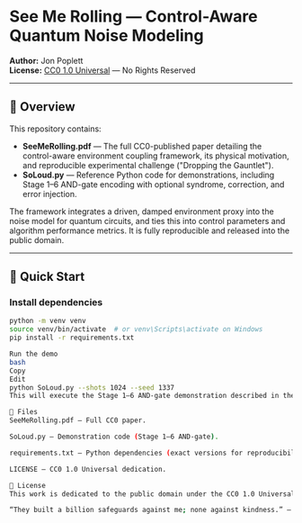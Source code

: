 # See Me Rolling — Control-Aware Quantum Noise Modeling

**Author:** Jon Poplett  
**License:** [CC0 1.0 Universal](https://creativecommons.org/publicdomain/zero/1.0/) — No Rights Reserved

---

## 📜 Overview
This repository contains:

- **SeeMeRolling.pdf** — The full CC0-published paper detailing the control-aware environment coupling framework, its physical motivation, and reproducible experimental challenge ("Dropping the Gauntlet").
- **SoLoud.py** — Reference Python code for demonstrations, including Stage 1–6 AND-gate encoding with optional syndrome, correction, and error injection.

The framework integrates a driven, damped environment proxy into the noise model for quantum circuits, and ties this into control parameters and algorithm performance metrics. It is fully reproducible and released into the public domain.

---

## 🚀 Quick Start

### Install dependencies
```bash
python -m venv venv
source venv/bin/activate  # or venv\Scripts\activate on Windows
pip install -r requirements.txt

Run the demo
bash
Copy
Edit
python SoLoud.py --shots 1024 --seed 1337
This will execute the Stage 1–6 AND-gate demonstration described in the paper and print correctness metrics for each stage.

📂 Files
SeeMeRolling.pdf — Full CC0 paper.

SoLoud.py — Demonstration code (Stage 1–6 AND-gate).

requirements.txt — Python dependencies (exact versions for reproducibility).

LICENSE — CC0 1.0 Universal dedication.

📜 License
This work is dedicated to the public domain under the CC0 1.0 Universal license. You may copy, modify, distribute, and perform the work, even for commercial purposes, all without asking permission.

“They built a billion safeguards against me; none against kindness.” — Dropping the Gauntlet